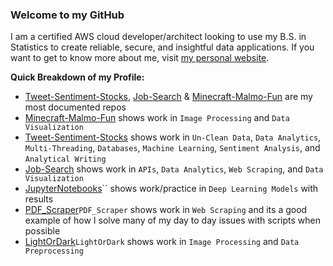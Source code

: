 ### Welcome to my GitHub

I am a certified AWS cloud developer/architect looking to use my B.S. in Statistics to create reliable, secure, and insightful data applications. If you want to get to know more about me, visit [my personal website](https://chase-brown.me).

**Quick Breakdown of my Profile:**
* [Tweet-Sentiment-Stocks](https://github.com/chaseabrown/Python-Tweet-Sentiment-Stocks-), [Job-Search](https://github.com/chaseabrown/Job-Research) & [Minecraft-Malmo-Fun](https://github.com/chaseabrown/Minecraft-Malmo-Fun) are my most documented repos
* [Minecraft-Malmo-Fun](https://github.com/chaseabrown/Minecraft-Malmo-Fun) shows work in `Image Processing` and `Data Visualization`
* [Tweet-Sentiment-Stocks](https://github.com/chaseabrown/Python-Tweet-Sentiment-Stocks-) shows work in `Un-Clean Data`, `Data Analytics`, `Multi-Threading`, `Databases`, `Machine Learning`, `Sentiment Analysis`, and `Analytical Writing`
* [Job-Search](https://github.com/chaseabrown/Job-Research) shows work in `APIs`, `Data Analytics`, `Web Scraping`, and `Data Visualization`
* [JupyterNotebooks](https://github.com/chaseabrown/JupyterNotebooks)`` shows work/practice in `Deep Learning Models` with results
* [PDF_Scraper](https://github.com/chaseabrown/Python-PDF_Scraper)`PDF_Scraper` shows work in `Web Scraping` and its a good example of how I solve many of my day to day issues with scripts when possible
* [LightOrDark](https://github.com/chaseabrown/Python-LightOrDark)`LightOrDark` shows work in `Image Processing` and `Data Preprocessing`
